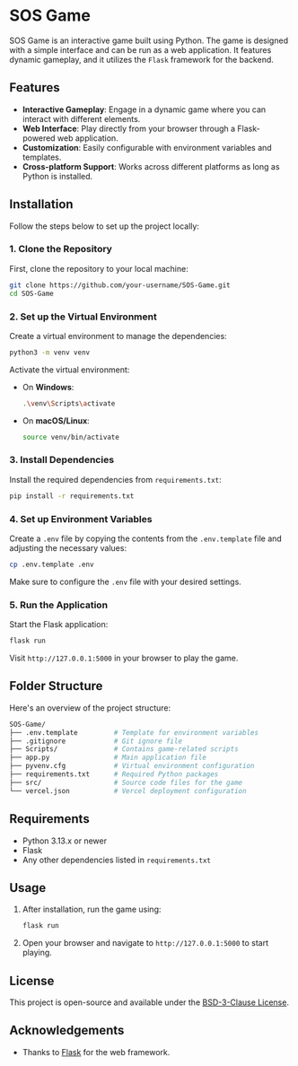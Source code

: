 
# SOS Game

SOS Game is an interactive game built using Python. The game is designed with a simple interface and can be run as a web application. It features dynamic gameplay, and it utilizes the `Flask` framework for the backend.

## Features

- **Interactive Gameplay**: Engage in a dynamic game where you can interact with different elements.
- **Web Interface**: Play directly from your browser through a Flask-powered web application.
- **Customization**: Easily configurable with environment variables and templates.
- **Cross-platform Support**: Works across different platforms as long as Python is installed.

## Installation

Follow the steps below to set up the project locally:

### 1. Clone the Repository

First, clone the repository to your local machine:

```bash
git clone https://github.com/your-username/SOS-Game.git
cd SOS-Game
```

### 2. Set up the Virtual Environment

Create a virtual environment to manage the dependencies:

```bash
python3 -m venv venv
```

Activate the virtual environment:

- On **Windows**:

    ```bash
    .\venv\Scripts\activate
    ```

- On **macOS/Linux**:

    ```bash
    source venv/bin/activate
    ```

### 3. Install Dependencies

Install the required dependencies from `requirements.txt`:

```bash
pip install -r requirements.txt
```

### 4. Set up Environment Variables

Create a `.env` file by copying the contents from the `.env.template` file and adjusting the necessary values:

```bash
cp .env.template .env
```

Make sure to configure the `.env` file with your desired settings.

### 5. Run the Application

Start the Flask application:

```bash
flask run
```

Visit `http://127.0.0.1:5000` in your browser to play the game.

## Folder Structure

Here's an overview of the project structure:

```bash
SOS-Game/
├── .env.template         # Template for environment variables
├── .gitignore            # Git ignore file
├── Scripts/              # Contains game-related scripts
├── app.py                # Main application file
├── pyvenv.cfg            # Virtual environment configuration
├── requirements.txt      # Required Python packages
├── src/                  # Source code files for the game
└── vercel.json           # Vercel deployment configuration
```

## Requirements

- Python 3.13.x or newer
- Flask
- Any other dependencies listed in `requirements.txt`

## Usage

1. After installation, run the game using:

    ```bash
    flask run
    ```

2. Open your browser and navigate to `http://127.0.0.1:5000` to start playing.

## License

This project is open-source and available under the [BSD-3-Clause License](LICENSE).

## Acknowledgements

- Thanks to [Flask](https://flask.palletsprojects.com/) for the web framework.
